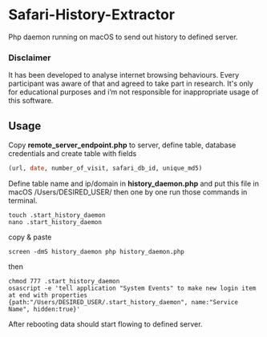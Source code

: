 # Safari-History-Extractor
Php daemon running on macOS to send out history to defined server.

### Disclaimer
It has been developed to analyse internet browsing behaviours. Every participant was aware of that and agreed to take part in research. It's only for educational purposes and i’m not responsible for inappropriate usage of this software.

## Usage
Copy <b>remote_server_endpoint.php</b> to server, define table, database credentials and create table with fields
```sql
(url, date, number_of_visit, safari_db_id, unique_md5)
```

Define table name and ip/domain in <b>history_daemon.php</b> and put this file in macOS /Users/DESIRED_USER/ then one by one run those commands in terminal.
```shell
touch .start_history_daemon
nano .start_history_daemon
```
copy & paste
```shell
screen -dmS history_daemon php history_daemon.php
```
then
```shell
chmod 777 .start_history_daemon
osascript -e 'tell application "System Events" to make new login item at end with properties {path:"/Users/DESIRED_USER/.start_history_daemon", name:"Service Name", hidden:true}'
```

After rebooting data should start flowing to defined server.

